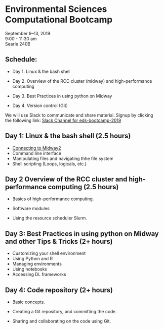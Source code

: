 # Environmental Sciences Computational Bootcamp

September 9–13, 2019<br>
9:00 - 11:30 am<br>
Searle 240B

## Schedule:

* Day 1. Linux & the bash shell 

* Day 2. Overview of the RCC cluster (midway) and high-performance computing

* Day 3. Best Practices in using python on Midway 

* Day 4. Version control (Git)

We will use Slack to communicate and share material. Signup by clicking the following link: 
[Slack Channel for eds-bootcamp-2019](https://join.slack.com/t/eds-bootcamp/shared_invite/enQtNzQ3MTUyNzk5NTM3LTJhOTRkYzVkYjA3MGE5NDhkYzNlZGQxYjk5NjkyNGVjOTBmMjc2MTk1NjIzYTQ1YjE5ODlkZDEyYmMwYTQ5NjA)
## Day 1: Linux & the bash shell (2.5 hours)
* [Connecting to Midway2](Day1/Connecting_2_midway2.pdf)
* Command line interface
* Manipulating files and navigating thhe file system
* Shell scripting (Loops, logicals, etc.)
 
## Day 2 Overview of the RCC cluster and high-performance computing (2.5 hours)

+ Basics of high-performance computing.

+ Software modules 

+ Using the resource scheduler Slurm.

## Day 3: Best Practices in using python on Midway and other Tips & Tricks (2+ hours)

* Customizing your shell environment
* Using Python and R 
* Managing environments
* Using notebooks
* Accessing DL frameworks

## Day 4: Code repository (2+ hours)

+ Basic concepts.

+ Creating a Git repository, and committing the code.

+ Sharing and collaborating on the code using Git.
